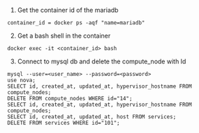 1. Get the container id of the mariadb
```
container_id = docker ps -aqf "name=mariadb"
```
2. Get a bash shell in the container
```
docker exec -it <container_id> bash
```
3. Connect to mysql db and delete the compute_node with Id
```
mysql --user=<user_name> --password=<password>
use nova;
SELECT id, created_at, updated_at, hypervisor_hostname FROM compute_nodes;
DELETE FROM compute_nodes WHERE id="14";
SELECT id, created_at, updated_at, hypervisor_hostname FROM compute_nodes;
SELECT id, created_at, updated_at, host FROM services;
DELETE FROM services WHERE id="101";
```
